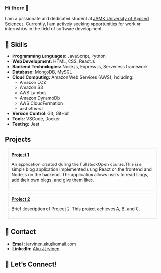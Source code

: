 ### Hi there 👋

I am a passionate and dedicated student at [JAMK University of Applied Sciences.](https://www.jamk.fi/en) Currently, I am actively seeking opportunities for work or internships in the field of software development.

## 🔧 Skills

- **Programming Languages:** JavaScript, Python
- **Web Development:** HTML, CSS, React.js
- **Backend Technologies:** Node.js, Express.js, Serverless framework
- **Database:** MongoDB, MySQL
- **Cloud Computing:** Amazon Web Services (AWS), including:
  - Amazon EC2
  - Amazon S3
  - AWS Lambda
  - Amazon DynamoDb
  - AWS CloudFormation
  - and others!
- **Version Control:** Git, GitHub
- **Tools:** VSCode, Docker
- **Testing:** Jest

## Projects
<div style="border: 1px solid #ddd; padding: 10px; margin: 10px;">
  <strong><a href=[link-to-repo1](https://github.com/Akunen/Blog-fullstack/tree/main)>Project 1</a></strong>
  <p>An application created during the FullstackOpen course.This is a simple blog application implemented using React on the frontend and Node.js on the backend. The application allows users to read blogs, add their own blogs, and give them likes.</p>
  <p></p>
</div>

<div style="border: 1px solid #ddd; padding: 10px; margin: 10px;">
  <strong><a href="link-to-repo2">Project 2</a></strong>
  <p>Brief description of Project 2. This project achieves A, B, and C.</p>
</div>

## 📧 Contact

- **Email:** jarvinen.aku@gmail.com
- **LinkedIn:** [Aku Järvinen](https://www.linkedin.com/in/aku-j%C3%A4rvinen-23538a1b7/)

## 🤝 Let's Connect!

